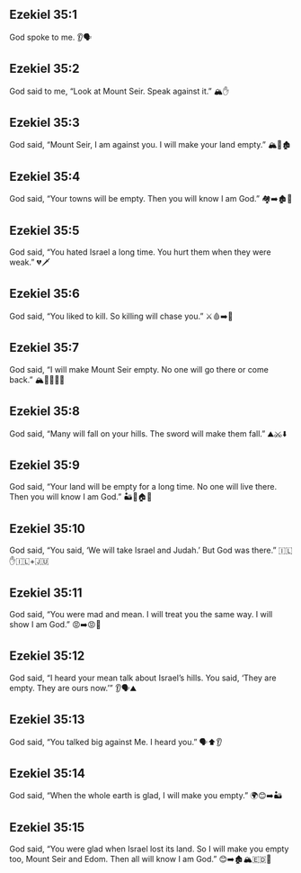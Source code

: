 ## Ezekiel 35:1
God spoke to me. 👂🗣️
## Ezekiel 35:2
God said to me, “Look at Mount Seir. Speak against it.” 🏔️✋
## Ezekiel 35:3
God said, “Mount Seir, I am against you. I will make your land empty.” 🏔️🚫🏚️
## Ezekiel 35:4
God said, “Your towns will be empty. Then you will know I am God.” 🏘️➡️🏚️🙏
## Ezekiel 35:5
God said, “You hated Israel a long time. You hurt them when they were weak.” 💔🗡️
## Ezekiel 35:6
God said, “You liked to kill. So killing will chase you.” ⚔️🩸➡️🏃
## Ezekiel 35:7
God said, “I will make Mount Seir empty. No one will go there or come back.” 🏔️🚫🚶‍♂️🔄
## Ezekiel 35:8
God said, “Many will fall on your hills. The sword will make them fall.” ⛰️⚔️⬇️
## Ezekiel 35:9
God said, “Your land will be empty for a long time. No one will live there. Then you will know I am God.” 🏜️🚫🏠🙏
## Ezekiel 35:10
God said, “You said, ‘We will take Israel and Judah.’ But God was there.” 🇮🇱✋🇮🇱+🇯🇺
## Ezekiel 35:11
God said, “You were mad and mean. I will treat you the same way. I will show I am God.” 😡➡️😡🙏
## Ezekiel 35:12
God said, “I heard your mean talk about Israel’s hills. You said, ‘They are empty. They are ours now.’” 👂🗣️⛰️
## Ezekiel 35:13
God said, “You talked big against Me. I heard you.” 🗣️⬆️👂
## Ezekiel 35:14
God said, “When the whole earth is glad, I will make you empty.” 🌍😊➡️🏜️
## Ezekiel 35:15
God said, “You were glad when Israel lost its land. So I will make you empty too, Mount Seir and Edom. Then all will know I am God.” 😊➡️🏚️🏔️🇪🇩🙏
